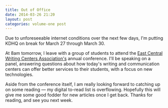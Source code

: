 ```yaml
---
title: Out of Office 
date: 2014-03-26 21:20
layout: post
categories: volume-one post
---
```

Due to unforeseeable internet conditions over the next few days, I'm putting KDHQ on break for March 27 through March 30. 

At 8am tomorrow, I leave with a group of students to attend the [East Central Writing Centers Association's](http://ecwca.org/) annual conference. I'll be speaking on a panel, answering questions about how today's writing and communication centers can offer better services to their students, with a focus on new technologies. 

Aside from the conference itself, I am really looking forward to catching up on some reading &mdash; my digital to-read list is overflowing. Hopefully this will give me some good fodder for new articles once I get back. Thanks for reading, and see you next week. 